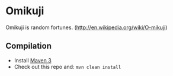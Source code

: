 Omikuji
=======

Omikuji is random fortunes. (http://en.wikipedia.org/wiki/O-mikuji)

Compilation
-----------

* Install [Maven 3](http://maven.apache.org/download.html)
* Check out this repo and: `mvn clean install`
